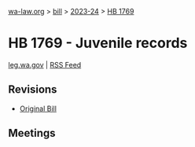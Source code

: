 [wa-law.org](/) > [bill](/bill/) > [2023-24](/bill/2023-24/) > [HB 1769](/bill/2023-24/hb/1769/)

# HB 1769 - Juvenile records
[leg.wa.gov](https://app.leg.wa.gov/billsummary?BillNumber=1769&Year=2023&Initiative=false) | [RSS Feed](./rss.xml)

## Revisions
* [Original Bill](1/)

## Meetings